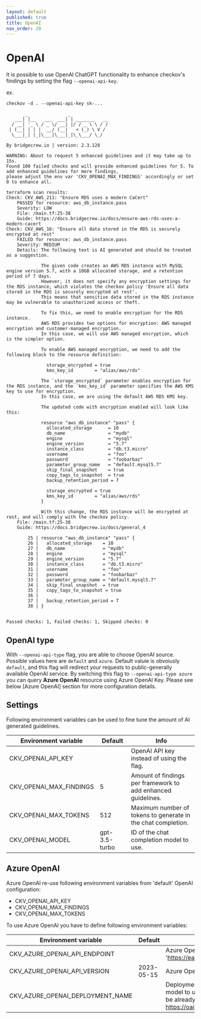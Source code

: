```yaml
---
layout: default
published: true
title: OpenAI
nav_order: 20
---
```


# OpenAI

It is possible to use OpenAI ChatGPT functionality to enhance checkov's findings by setting the flag `--openai-api-key`.

ex.
```shell
checkov -d . --openai-api-key sk-...

       _               _              
   ___| |__   ___  ___| | _______   __
  / __| '_ \ / _ \/ __| |/ / _ \ \ / /
 | (__| | | |  __/ (__|   < (_) \ V / 
  \___|_| |_|\___|\___|_|\_\___/ \_/  
                                      
By bridgecrew.io | version: 2.3.128

WARNING: About to request 5 enhanced guidelines and it may take up to 15s.
Found 100 failed checks and will provide enhanced guidelines for 5. To add enhanced guidelines for more findings,
please adjust the env var 'CKV_OPENAI_MAX_FINDINGS' accordingly or set 0 to enhance all.

terraform scan results:
Check: CKV_AWS_211: "Ensure RDS uses a modern CaCert"
	PASSED for resource: aws_db_instance.pass
	Severity: LOW
	File: /main.tf:25-38
	Guide: https://docs.bridgecrew.io/docs/ensure-aws-rds-uses-a-modern-cacert
Check: CKV_AWS_16: "Ensure all data stored in the RDS is securely encrypted at rest"
	FAILED for resource: aws_db_instance.pass
	Severity: MEDIUM
	Details: The following text is AI generated and should be treated as a suggestion.
	         
	         The given code creates an AWS RDS instance with MySQL engine version 5.7, with a 10GB allocated storage, and a retention period of 7 days.
	         However, it does not specify any encryption settings for the RDS instance, which violates the checkov policy 'Ensure all data stored in the RDS is securely encrypted at rest'.
	         This means that sensitive data stored in the RDS instance may be vulnerable to unauthorized access or theft.
	         
	         To fix this, we need to enable encryption for the RDS instance.
	         AWS RDS provides two options for encryption: AWS managed encryption and customer-managed encryption.
	         In this case, we will use AWS managed encryption, which is the simpler option.
	         
	         To enable AWS managed encryption, we need to add the following block to the resource definition:
	         
	           storage_encrypted = true
	           kms_key_id        = "alias/aws/rds"
	         
	         The `storage_encrypted` parameter enables encryption for the RDS instance, and the `kms_key_id` parameter specifies the AWS KMS key to use for encryption.
	         In this case, we are using the default AWS RDS KMS key.
	         
	         The updated code with encryption enabled will look like this:
	         
	         resource "aws_db_instance" "pass" {
	           allocated_storage      = 10
	           db_name                = "mydb"
	           engine                 = "mysql"
	           engine_version         = "5.7"
	           instance_class         = "db.t3.micro"
	           username               = "foo"
	           password               = "foobarbaz"
	           parameter_group_name   = "default.mysql5.7"
	           skip_final_snapshot    = true
	           copy_tags_to_snapshot  = true
	           backup_retention_period = 7
	         
	           storage_encrypted = true
	           kms_key_id        = "alias/aws/rds"
	         }
	         
	         With this change, the RDS instance will be encrypted at rest, and will comply with the checkov policy.
	File: /main.tf:25-38
	Guide: https://docs.bridgecrew.io/docs/general_4

		25 | resource "aws_db_instance" "pass" {
		26 |   allocated_storage    = 10
		27 |   db_name              = "mydb"
		28 |   engine               = "mysql"
		29 |   engine_version       = "5.7"
		30 |   instance_class       = "db.t3.micro"
		31 |   username             = "foo"
		32 |   password             = "foobarbaz"
		33 |   parameter_group_name = "default.mysql5.7"
		34 |   skip_final_snapshot  = true
		35 |   copy_tags_to_snapshot = true
		36 | 
		37 |   backup_retention_period = 7
		38 | }


Passed checks: 1, Failed checks: 1, Skipped checks: 0
```

## OpenAI type 

With `--openai-api-type` flag, you are able to choose OpenAI source. Possible values here are `default` and `azure`. Default valuie is obvoiusly `default`, and this flag will redirect your requests to public-generally available OpenAI service. By switching this flag to `--openai-api-type azure` you can query **Azure OpenAI** resource using Azure OpenAI Key. Please see below [Azure OpenAI] section for more configuration details.

## Settings

Following environment variables can be used to fine tune the amount of AI generated guidelines.

| Environment variable    | Default       | Info                                                         |
|-------------------------|---------------|--------------------------------------------------------------|
| CKV_OPENAI_API_KEY      |               | OpenAI API key instead of using the flag.                    |
| CKV_OPENAI_MAX_FINDINGS | 5             | Amount of findings per framework to add enhanced guidelines. |
| CKV_OPENAI_MAX_TOKENS   | 512           | Maximum number of tokens to generate in the chat completion. |
| CKV_OPENAI_MODEL        | gpt-3.5-turbo | ID of the chat completion model to use.                      |


## Azure OpenAI

Azure OpenAI re-use following environment variables from 'default' OpenAI configuration:
- CKV_OPENAI_API_KEY
- CKV_OPENAI_MAX_FINDINGS
- CKV_OPENAI_MAX_TOKENS

To use Azure OpenAI you have to define following environment variables:

| Environment variable               | Default       | Info                                                         |
|------------------------------------|---------------|--------------------------------------------------------------|
| CKV_AZURE_OPENAI_API_ENDPOINT      |               | Azure OpenAI Endpoint format. Eg.: 'https://eastus.api.cognitive.microsoft.com/'|
| CKV_AZURE_OPENAI_API_VERSION       | 2023-05-15    | Azure OpenAI API version to use.                             |
| CKV_AZURE_OPENAI_DEPLOYMENT_NAME   |               | Deployment Name of the chat completion model to use. Note that, deployment must be already deployed in https://oai.azure.com portal.  |
